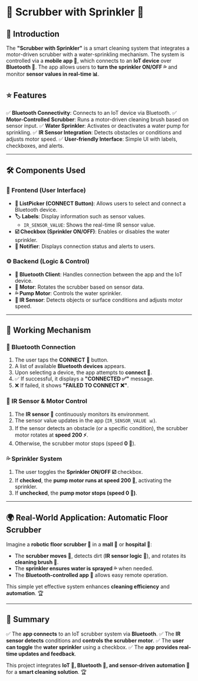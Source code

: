 # 🧽 Scrubber with Sprinkler 🚿

## 🔹 Introduction
The **"Scrubber with Sprinkler"** is a smart cleaning system that integrates a motor-driven scrubber with a water-sprinkling mechanism. The system is controlled via a **mobile app 📱**, which connects to an **IoT device** over **Bluetooth 🔵**. The app allows users to **turn the sprinkler ON/OFF 💦** and monitor **sensor values in real-time 📊**.

## ⭐ Features
✅ **Bluetooth Connectivity**: Connects to an IoT device via Bluetooth.
✅ **Motor-Controlled Scrubber**: Runs a motor-driven cleaning brush based on sensor input.
✅ **Water Sprinkler**: Activates or deactivates a water pump for sprinkling.
✅ **IR Sensor Integration**: Detects obstacles or conditions and adjusts motor speed.
✅ **User-friendly Interface**: Simple UI with labels, checkboxes, and alerts.

---

## 🛠️ Components Used

### **🎨 Frontend (User Interface)**
- **📡 ListPicker (CONNECT Button)**: Allows users to select and connect a Bluetooth device.
- **🏷️ Labels**: Display information such as sensor values.
  - `IR_SENSOR_VALUE`: Shows the real-time IR sensor value.
- **☑️ Checkbox (Sprinkler ON/OFF)**: Enables or disables the water sprinkler.
- **🔔 Notifier**: Displays connection status and alerts to users.

### **⚙️ Backend (Logic & Control)**
- **🔵 Bluetooth Client**: Handles connection between the app and the IoT device.
- **🔄 Motor**: Rotates the scrubber based on sensor data.
- **💦 Pump Motor**: Controls the water sprinkler.
- **📡 IR Sensor**: Detects objects or surface conditions and adjusts motor speed.

---

## 🚀 Working Mechanism

### **📶 Bluetooth Connection**
1. The user taps the **CONNECT 🔘** button.
2. A list of available **Bluetooth devices** appears.
3. Upon selecting a device, the app attempts to **connect 🔄**.
4. ✅ If successful, it displays a **"CONNECTED ✅"** message.
5. ❌ If failed, it shows **"FAILED TO CONNECT ❌"**.

### **📡 IR Sensor & Motor Control**
1. The **IR sensor 👀** continuously monitors its environment.
2. The sensor value updates in the app (`IR_SENSOR_VALUE 📊`).
3. If the sensor detects an obstacle (or a specific condition), the scrubber motor rotates at **speed 200 ⚡**.
4. Otherwise, the scrubber motor stops (speed **0 🛑**).

### **💦 Sprinkler System**
1. The user toggles the **Sprinkler ON/OFF ☑️** checkbox.
2. If **checked**, the **pump motor runs at speed 200 🔄**, activating the sprinkler.
3. If **unchecked**, the **pump motor stops (speed 0 🛑)**.

---

## 🌍 Real-World Application: Automatic Floor Scrubber
Imagine a **robotic floor scrubber 🤖** in a **mall 🏢** or **hospital 🏥**:
- The **scrubber moves 🚗**, detects dirt (**IR sensor logic 📡**), and rotates its **cleaning brush 🧹**.
- The **sprinkler ensures water is sprayed 💦** when needed.
- The **Bluetooth-controlled app 📱** allows easy remote operation.

This simple yet effective system enhances **cleaning efficiency** and **automation**. 🏆

---

## 🎯 Summary
✅ The **app connects** to an IoT scrubber system via **Bluetooth**.
✅ The **IR sensor detects** conditions and **controls the scrubber motor**.
✅ The **user can toggle** the **water sprinkler** using a checkbox.
✅ The **app provides real-time updates and feedback**.

This project integrates **IoT 🤖, Bluetooth 🔵, and sensor-driven automation 📡** for a **smart cleaning solution**. 🏆
